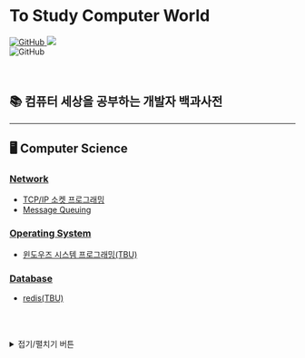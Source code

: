 # To Study Computer World
<a href="https://github.com/kks653/To-Study-Computer-World/blob/main/LICENSE.md"><img alt="GitHub" src="https://img.shields.io/github/license/kks653/To-Study-Computer-World?style=flat-square">
 <a href="https://hits.seeyoufarm.com"><img src="https://hits.seeyoufarm.com/api/count/incr/badge.svg?url=https%3A%2F%2Fgithub.com%2Fkks653%2FTo-Study-Computer-World&count_bg=%2379C83D&title_bg=%23555555&icon=&icon_color=%23E7E7E7&title=hits&edge_flat=true"/></a>
<br>
![GitHub](https://img.shields.io/github/watchers/kks653/To-Study-Computer-World?style=social)
<br><br><br>
## :books: 컴퓨터 세상을 공부하는 개발자 백과사전

---

## :desktop_computer: Computer Science
### <b>[Network](ComputerScience/Network/README.md)</b>
- [TCP/IP 소켓 프로그래밍](ComputerScience/Network/TCPIP/README.md)
- [Message Queuing](ComputerScience/Network/MQ/README.md)

### <b>[Operating System](ComputerScience/OperatingSystem/README.md)</b>
- [윈도우즈 시스템 프로그래밍(TBU)](ComputerScience/OperatingSystem/WindowsSystemProgramming/README.md)

### <b>[Database](ComputerScience/Database/README.md)</b>
- [redis(TBU)](ComputerScience/Database/redis/README.md)


<!--
- <b>Computer Architecture</b>
    - 블라블라
    - 블라블라블라
    - 블라블라블라블라

<br><br>
- <b>Database</b>
    - 블라블라
    - 블라블라블라
    - 블라블라블라블라
<br><br>
-->

<br><br>
<details>
<summary>접기/펼치기 버튼</summary>
Hello World
</details>